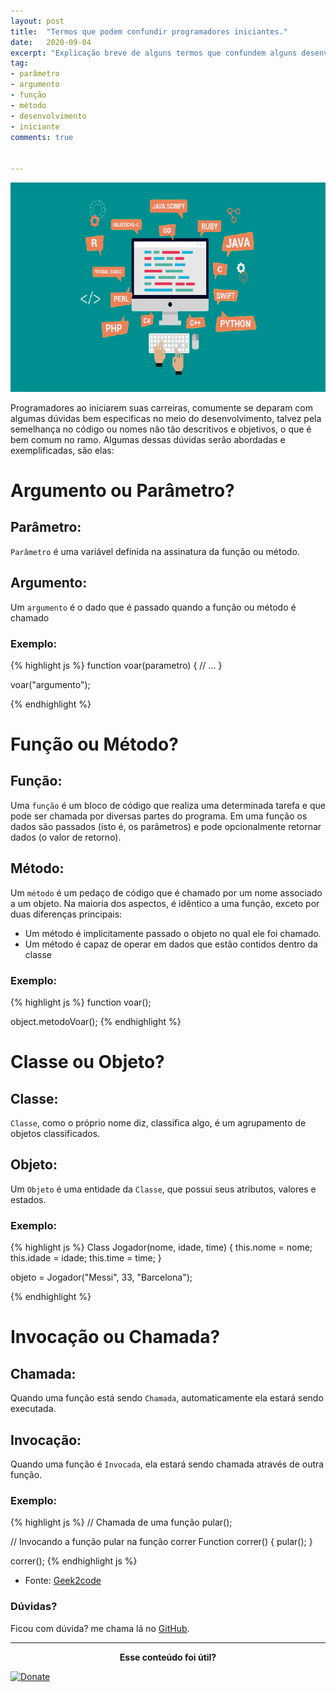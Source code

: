 ```yaml
---
layout: post
title:  "Termos que podem confundir programadores iniciantes."
date:   2020-09-04
excerpt: "Explicação breve de alguns termos que confundem alguns desenvolvedores que estão iniciando suas carreiras"
tag:
- parâmetro 
- argumento
- função
- método
- desenvolvimento
- iniciante
comments: true


---
```


![Homepage](/../assets/img/logo3.jpg)    
    
Programadores ao iniciarem suas carreiras, comumente se deparam com algumas dúvidas bem especificas no meio do desenvolvimento, talvez pela semelhança no código ou nomes não tão descritivos e objetivos, o que é bem comum no ramo. Algumas dessas dúvidas serão abordadas e exemplificadas, são elas:

# Argumento ou Parâmetro?

## Parâmetro:
`Parâmetro` é uma variável definida na assinatura da função ou método.

## Argumento:
Um `argumento` é o dado que é passado quando a função ou método é chamado

### Exemplo:
{% highlight js %}
function voar(parametro) {
    // ...
}

voar("argumento");

{% endhighlight %}


# Função ou Método?

## Função:
Uma `função` é um bloco de código que realiza uma determinada tarefa e que pode ser chamada por diversas partes do programa. Em uma função os dados são passados (isto é, os parâmetros) e pode opcionalmente retornar dados (o valor de retorno).

## Método:
Um `método` é um pedaço de código que é chamado por um nome associado a um objeto. Na maioria dos aspectos, é idêntico a uma função, exceto por duas diferenças principais:

* Um método é implicitamente passado o objeto no qual ele foi chamado.
* Um método é capaz de operar em dados que estão contidos dentro da classe

### Exemplo:
{% highlight js %}
function voar();

object.metodoVoar();
{% endhighlight %}


# Classe ou Objeto?

## Classe:
`Classe`, como o próprio nome diz, classifica algo, é um agrupamento de objetos classificados.


## Objeto:
Um `Objeto` é uma entidade da `Classe`, que possui seus atributos, valores e estados.

### Exemplo:
{% highlight js %}
 Class Jogador(nome, idade, time) {
     this.nome = nome;
     this.idade = idade;
     this.time = time;
 }

 objeto = Jogador("Messi", 33, "Barcelona");


{% endhighlight %}





# Invocação ou Chamada?

## Chamada:
Quando uma função está sendo `Chamada`, automaticamente ela estará sendo executada.

## Invocação:
Quando uma função é `Invocada`, ela estará sendo chamada através de outra função.

### Exemplo:
{% highlight js %}
 // Chamada de uma função
 pular();


// Invocando a função pular na função correr
 Function correr() {
     pular();
 }

 correr();
{% endhighlight js %}







* Fonte: [Geek2code](https://instagram.com/geek2code/)

### Dúvidas?
Ficou com dúvida? me chama lá no [GitHub](https://github.com/rodrigosantucci/).

---

<center><b>Esse conteúdo foi útil?</b></center>

[![Donate](https://img.shields.io/badge/paypal-donate-blue.svg)](https://www.paypal.com/cgi-bin/webscr?cmd=_s-xclick&hosted_button_id=2X9NF2H8CTTU4&source=url)


